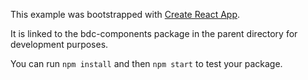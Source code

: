 This example was bootstrapped with [Create React App](https://github.com/facebook/create-react-app).

It is linked to the bdc-components package in the parent directory for development purposes.

You can run `npm install` and then `npm start` to test your package.

